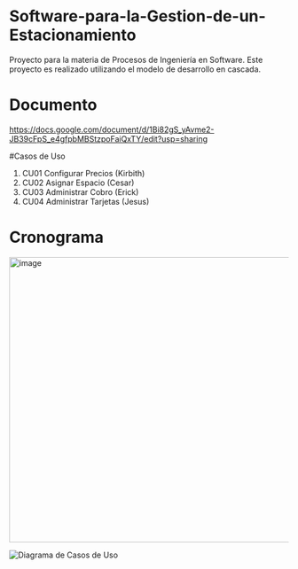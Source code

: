 # Software-para-la-Gestion-de-un-Estacionamiento
Proyecto para la materia de Procesos de Ingeniería en Software. Este proyecto es realizado utilizando el modelo de desarrollo en cascada. 

# Documento 
https://docs.google.com/document/d/1Bi82gS_yAvme2-JB39cFpS_e4gfpbMBStzpoFaiQxTY/edit?usp=sharing

#Casos de Uso
1. CU01 Configurar Precios (Kirbith)
2. CU02 Asignar Espacio (Cesar)
3. CU03 Administrar Cobro (Erick)
4. CU04 Administrar Tarjetas (Jesus)

# Cronograma
<img width="515" alt="image" src="https://github.com/EmilCes/Software-para-la-Gestion-de-un-Estacionamiento/assets/50472267/f32d9718-993b-4bd1-9fb1-82994caeaf84">

![Diagrama de Casos de Uso](https://github.com/EmilCes/Software-para-la-Gestion-de-un-Estacionamiento/assets/121887458/ba3c30ce-519d-4f96-aed1-a54d29a0c305)
